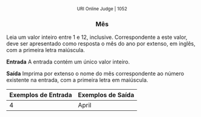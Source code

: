 <center>
	<small>URI Online Judge | 1052</small>
	<h3>Mês</h3>
</center>

Leia um valor inteiro entre 1 e 12, inclusive. Correspondente a este valor, deve ser apresentado como resposta o mês do ano por extenso, em inglês, com a primeira letra maiúscula.

**Entrada**
A entrada contém um único valor inteiro.

**Saída**
Imprima por extenso o nome do mês correspondente ao número existente na entrada, com a primeira letra em maiúscula.

|  Exemplos de Entrada  | Exemplos de Saída  |
| :------------ | :------------ |
| 4 | April |









